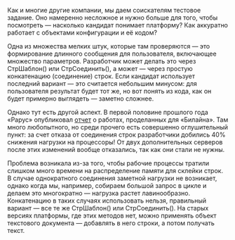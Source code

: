 ﻿Как и многие другие компании, мы даем соискателям тестовое задание. Оно намеренно несложное и нужно больше для того, чтобы посмотреть — насколько кандидат понимает платформу? Как аккуратно работает с объектами конфигурации и её кодом?

Одна из множества мелких штук, которые там проверяются — это формирование длинного сообщения для пользователя, включающее множество параметров. Разработчик может делать это через СтрШаблон() или СтрСоединить(), а может — через простую конкатенацию (соединение) строк. Если кандидат использует последний вариант — это считается небольшим минусом: для пользователя результат будет тот же, но вот понять из кода, как он будет примерно выглядеть — заметно сложнее.

Однако тут есть другой аспект. В первой половине прошлого года «Рарус» опубликовал [отчет](http://techlab.rarus.ru/upload/iblock/2/185/Beeline-obespechenie-bespereboynoy-raboti.pdf) о работах, проделанных для «Билайна». Там много любопытного, но среди прочего есть совершенно оглушительный пункт: за счет отказа от соединения строк разработчики добились 40% снижения нагрузки на процессоры! От двух дополнительных серверов после этих изменений вообще отказались, так как они стали не нужны.

Проблема возникала из-за того, чтобы рабочие процессы тратили слишком много времени на распределение памяти для склейки строк. В случае однократного соединения заметной нагрузки не возникает, однако когда мы, например, собираем большой запрос в цикле и делаем это многократно — нагрузка растет лавинообразно. Конкатенацию в таких случаях использовать нельзя, правильный вариант — все те же СтрШаблон() или СтрСоединить(). На старых версиях платформы, где этих методов нет, можно применять объект текстового документа — добавлять в него строки, а потом получать текст.
